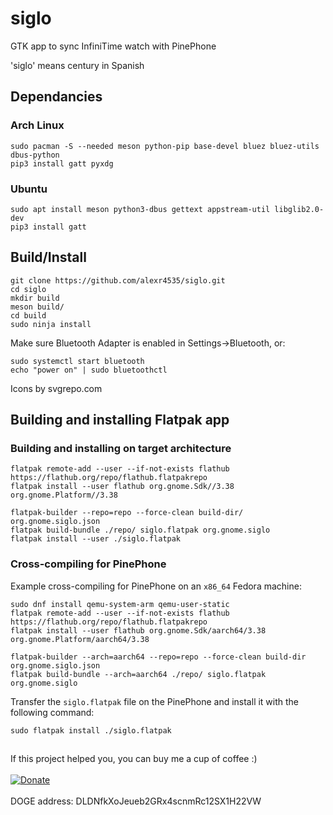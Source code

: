 # siglo
GTK app to sync InfiniTime watch with PinePhone

'siglo' means century in Spanish

## Dependancies
### Arch Linux
```
sudo pacman -S --needed meson python-pip base-devel bluez bluez-utils dbus-python
pip3 install gatt pyxdg
```
### Ubuntu
```
sudo apt install meson python3-dbus gettext appstream-util libglib2.0-dev
pip3 install gatt
```

## Build/Install
```
git clone https://github.com/alexr4535/siglo.git
cd siglo
mkdir build
meson build/
cd build
sudo ninja install
```

Make sure Bluetooth Adapter is enabled in Settings->Bluetooth, or:
```
sudo systemctl start bluetooth
echo "power on" | sudo bluetoothctl
```
Icons by svgrepo.com

## Building and installing Flatpak app

### Building and installing on target architecture

```
flatpak remote-add --user --if-not-exists flathub https://flathub.org/repo/flathub.flatpakrepo
flatpak install --user flathub org.gnome.Sdk//3.38 org.gnome.Platform//3.38

flatpak-builder --repo=repo --force-clean build-dir/ org.gnome.siglo.json
flatpak build-bundle ./repo/ siglo.flatpak org.gnome.siglo
flatpak install --user ./siglo.flatpak
```

### Cross-compiling for PinePhone

Example cross-compiling for PinePhone on an `x86_64` Fedora machine:

```
sudo dnf install qemu-system-arm qemu-user-static
flatpak remote-add --user --if-not-exists flathub https://flathub.org/repo/flathub.flatpakrepo
flatpak install --user flathub org.gnome.Sdk/aarch64/3.38 org.gnome.Platform/aarch64/3.38

flatpak-builder --arch=aarch64 --repo=repo --force-clean build-dir org.gnome.siglo.json
flatpak build-bundle --arch=aarch64 ./repo/ siglo.flatpak org.gnome.siglo
```

Transfer the `siglo.flatpak` file on the PinePhone and install it with the following command:

```
sudo flatpak install ./siglo.flatpak
```

##
If this project helped you, you can buy me a cup of coffee :)
<br/><br/>
[![Donate](https://img.shields.io/badge/Donate-PayPal-green.svg)](https://paypal.me/ironrobin)
<br/><br/>
DOGE address: DLDNfkXoJeueb2GRx4scnmRc12SX1H22VW
